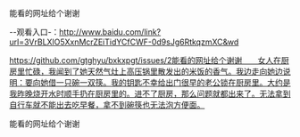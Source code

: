 能看的网址给个谢谢

--观看入口-：http://www.baidu.com/link?url=3VrBLXlO5XxnMcrZEiTidYCfCWF-0d9sJg6RtkqzmXC&wd

https://github.com/gtghyu/bxkxpgt/issues/2能看的网址给个谢谢　　女人在厨房里忙碌，我闻到了她天然气灶上高压锅里散发出的米饭的香气。我边走向她边说明：要向她借一只碗一双筷。我的钥匙不幸给出门很早的老公锁在厨房里。大约是我昨晚烧开水时顺手扔在厨房里的。进不了厨房，那么问题就都出来了。无法拿到自行车就不能出去吃早餐，拿不到碗筷也无法泡方便面。

能看的网址给个谢谢
